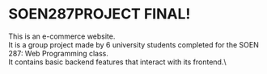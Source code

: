 # SOEN287PROJECT  FINAL!

This is an e-commerce website.\
It is a group project made by 6 university students completed for the SOEN 287: Web Programming class.\
It contains basic backend features that interact with its frontend.\


